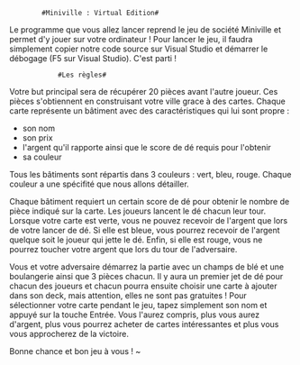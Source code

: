 			#Miniville : Virtual Edition#

Le programme que vous allez lancer reprend le jeu de société Miniville et permet d'y jouer sur votre ordinateur !
Pour lancer le jeu, il faudra simplement copier notre code source sur Visual Studio et démarrer le débogage (F5 sur Visual Studio).
C'est parti !

				#Les règles#


Votre but principal sera de récupérer 20 pièces avant l'autre joueur. 
Ces pièces s'obtiennent en construisant votre ville grace à des cartes.
Chaque carte représente un bâtiment avec des caractéristiques qui lui sont propre :

- son nom
- son prix
- l'argent qu'il rapporte ainsi que le score de dé requis pour l'obtenir
- sa couleur

Tous les bâtiments sont répartis dans 3 couleurs : vert, bleu, rouge. Chaque couleur a une spécifité que nous allons détailler.

Chaque bâtiment requiert un certain score de dé pour obtenir le nombre de pièce indiqué sur la carte. 
Les joueurs lancent le dé chacun leur tour. 
Lorsque votre carte est verte, vous ne pouvez recevoir de l'argent que lors de votre lancer de dé. 
Si elle est bleue, vous pourrez recevoir de l'argent quelque soit le joueur qui jette le dé. 
Enfin, si elle est rouge, vous ne pourrez toucher votre argent que lors du tour de l'adversaire.

Vous et votre adversaire démarrez la partie avec un champs de blé et une boulangerie ainsi que 3 pièces chacun.
Il y aura un premier jet de dé pour chacun des joueurs et chacun pourra ensuite choisir une carte à ajouter dans son deck, mais attention, elles ne sont pas gratuites !
Pour sélectionner votre carte pendant le jeu, tapez simplement son nom et appuyé sur la touche Entrée.
Vous l'aurez compris, plus vous aurez d'argent, plus vous pourrez acheter de cartes intéressantes et plus vous vous approcherez de la victoire.

Bonne chance et bon jeu à vous ! ~
